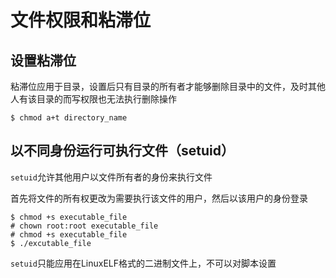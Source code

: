 # 文件权限和粘滞位

## 设置粘滞位
粘滞位应用于目录，设置后只有目录的所有者才能够删除目录中的文件，及时其他人有该目录的而写权限也无法执行删除操作
```shell
$ chmod a+t directory_name
```

## 以不同身份运行可执行文件（setuid）
`setuid`允许其他用户以文件所有者的身份来执行文件

首先将文件的所有权更改为需要执行该文件的用户，然后以该用户的身份登录
```shell
$ chmod +s executable_file
# chown root:root executable_file
# chmod +s executable_file
$ ./excutable_file
```
`setuid`只能应用在LinuxELF格式的二进制文件上，不可以对脚本设置